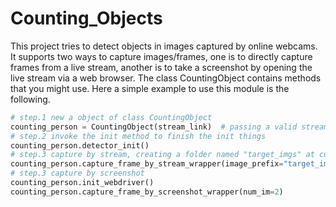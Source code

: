 # Counting_Objects

This project tries to detect objects in images captured by online webcams. It supports two ways to capture images/frames, one is to directly capture frames from a live stream, another is to take a screenshot by opening the live stream via a web browser. The class CountingObject contains methods that you might use. Here a simple example to use this module is the following.

```python
# step.1 new a object of class CountingObject 
counting_person = CountingObject(stream_link)  # passing a valid stream link (url)
# step.2 invoke the init method to finish the init things
counting_person.detector_init()	
# step.3 capture by stream, creating a folder named "target_imgs" at current working directory, in which all captured frames are stored as images. The parameter "tz" specifies the time zone in which the webcam locates, the concrete time zone list is available in the python lib pytz.
counting_person.capture_frame_by_stream_wrapper(image_prefix="target_imgs", num_im=50, time_interval=180, tz='Europe/Dublin')
# step.3 capture by screenshot
counting_person.init_webdriver()
counting_person.capture_frame_by_screenshot_wrapper(num_im=2)
```

